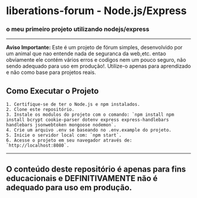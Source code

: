 # liberations-forum - Node.js/Express

### o meu primeiro projeto utilizando nodejs/express
--- 

**Aviso Importante:**
Este é um projeto de fórum simples, desenvolvido por um animal que nao entende nada de seguranca da web,etc. entao obviamente ele contém vários erros e codigos nem um pouco seguro, não sendo adequado para uso em produção!. Utilize-o apenas para aprendizado e não como base para projetos reais.

## Como Executar o Projeto

```
1. Certifique-se de ter o Node.js e npm instalados.
2. Clone este repositório.
3. Instale os modulos do projeto com o comando: `npm install npm install bcrypt cookie-parser dotenv express express-handlebars handlebars jsonwebtoken mongoose nodemon`.
4. Crie um arquivo .env se baseando no .env.example do projeto.
5. Inicie o servidor local com: `npm start`.
6. Acesse o projeto em seu navegador através de: `http://localhost:8080`.
```

---

## O conteúdo deste repositório é apenas para fins educacionais e DEFINITIVAMENTE não é adequado para uso em produção.
